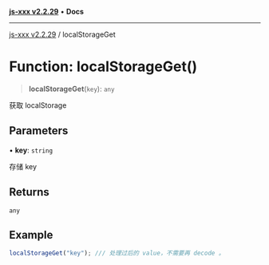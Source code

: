 [**js-xxx v2.2.29**](../README.md) • **Docs**

***

[js-xxx v2.2.29](../README.md) / localStorageGet

# Function: localStorageGet()

> **localStorageGet**(`key`): `any`

获取 localStorage

## Parameters

• **key**: `string`

存储 key

## Returns

`any`

## Example

```ts
localStorageGet("key"); /// 处理过后的 value，不需要再 decode 。
```
